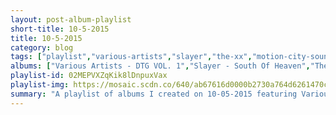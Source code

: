 ```yaml
---
layout: post-album-playlist
short-title: 10-5-2015
title: 10-5-2015
category: blog
tags: ["playlist","various-artists","slayer","the-xx","motion-city-soundtrack","say-hi","telekinesis","slayer","bring-me-the-horizon","various-artists","ben-folds","guster"]
albums: ["Various Artists - DTG VOL. 1","Slayer - South Of Heaven","The xx - Crystalised","Motion City Soundtrack - Panic Stations","Say Hi - Bleeders Digest","Telekinesis - Ad Infinitum","Slayer - Repentless","Bring Me The Horizon - That's The Spirit","Various Artists - Da' Nic","Ben Folds - So There","Guster - Evermotion"]
playlist-id: 02MEPVXZqKik8lDnpuxVax
playlist-img: https://mosaic.scdn.co/640/ab67616d0000b2730a764d6261470c2b86d3bb38ab67616d0000b2730f0f240bb9b7c40663fbb5c9ab67616d0000b273247bba379dd1511a5e934ed8ab67616d0000b273910ad86c16db499c47b8e330
summary: "A playlist of albums I created on 10-05-2015 featuring Various Artists, Slayer, The xx, Motion City Soundtrack, Say Hi, Telekinesis, Slayer, Bring Me The Horizon, Various Artists, Ben Folds, and Guster."
---
```

